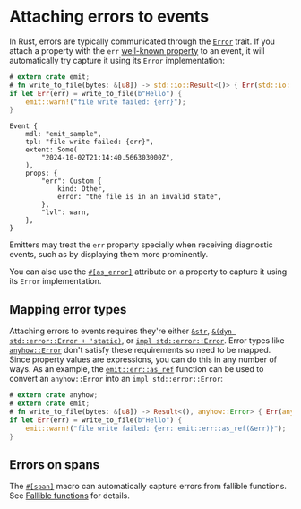 # Attaching errors to events

In Rust, errors are typically communicated through the [`Error`](https://doc.rust-lang.org/std/error/trait.Error.html) trait. If you attach a property with the `err` [well-known property](https://docs.rs/emit/0.11.10/emit/well_known/index.html) to an event, it will automatically try capture it using its `Error` implementation:

```rust
# extern crate emit;
# fn write_to_file(bytes: &[u8]) -> std::io::Result<()> { Err(std::io::Error::new(std::io::ErrorKind::Other, "the file is in an invalid state")) }
if let Err(err) = write_to_file(b"Hello") {
    emit::warn!("file write failed: {err}");
}
```

```text
Event {
    mdl: "emit_sample",
    tpl: "file write failed: {err}",
    extent: Some(
        "2024-10-02T21:14:40.566303000Z",
    ),
    props: {
        "err": Custom {
            kind: Other,
            error: "the file is in an invalid state",
        },
        "lvl": warn,
    },
}
```

Emitters may treat the `err` property specially when receiving diagnostic events, such as by displaying them more prominently.

You can also use the [`#[as_error]`](https://docs.rs/emit/0.11.10/emit/attr.as_error.html) attribute on a property to capture it using its `Error` implementation.

## Mapping error types

Attaching errors to events requires they're either [`&str`](https://doc.rust-lang.org/std/primitive.str.html), [`&(dyn std::error::Error + 'static)`](https://doc.rust-lang.org/std/error/trait.Error.html#impl-dyn+Error), or [`impl std::error::Error`](https://doc.rust-lang.org/std/error/trait.Error.html). Error types like [`anyhow::Error`](https://docs.rs/anyhow/latest/anyhow/) don't satisfy these requirements so need to be mapped. Since property values are expressions, you can do this in any number of ways. As an example, the [`emit::err::as_ref`](https://docs.rs/emit/0.11.10/emit/err/fn.as_ref.html) function can be used to convert an `anyhow::Error` into an `impl std::error::Error`:

```rust
# extern crate anyhow;
# extern crate emit;
# fn write_to_file(bytes: &[u8]) -> Result<(), anyhow::Error> { Err(anyhow::Error::msg("the file is in an invalid state")) }
if let Err(err) = write_to_file(b"Hello") {
    emit::warn!("file write failed: {err: emit::err::as_ref(&err)}");
}
```

## Errors on spans

The [`#[span]`](https://docs.rs/emit/0.11.10/emit/attr.span.html) macro can automatically capture errors from fallible functions. See [Fallible functions](../tracing/fallible-functions.md) for details.
